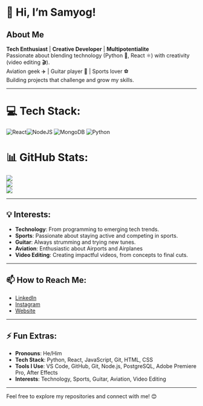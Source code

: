 # 👋 Hi, I’m **Samyog**!

## About Me
**Tech Enthusiast** | **Creative Developer** | **Multipotentialite**  
Passionate about blending technology (Python 🐍, React ⚛️) with creativity (video editing 🎬).  
Aviation geek ✈️ | Guitar player 🎸 | Sports lover ⚽  
Building projects that challenge and grow my skills.

---

# 💻 Tech Stack:
![React](https://img.shields.io/badge/react-%2320232a.svg?style=for-the-badge&logo=react&logoColor=%2361DAFB)![NodeJS](https://img.shields.io/badge/node.js-6DA55F?style=for-the-badge&logo=node.js&logoColor=white) ![MongoDB](https://img.shields.io/badge/MongoDB-%234ea94b.svg?style=for-the-badge&logo=mongodb&logoColor=white) ![Python](https://img.shields.io/badge/python-3670A0?style=for-the-badge&logo=python&logoColor=ffdd54) 
# 📊 GitHub Stats:
![](https://github-readme-stats.vercel.app/api?username=Samy3ND&theme=dark&hide_border=false&include_all_commits=false&count_private=false)<br/>
![](https://nirzak-streak-stats.vercel.app/?user=Samy3ND&theme=dark&hide_border=false)<br/>
![](https://github-readme-stats.vercel.app/api/top-langs/?username=Samy3ND&theme=dark&hide_border=false&include_all_commits=false&count_private=false&layout=compact)

---

## 💡 Interests:
- **Technology**: From programming to emerging tech trends.
- **Sports**: Passionate about staying active and competing in sports.
- **Guitar**: Always strumming and trying new tunes.
- **Aviation**: Enthusiastic about Airports and Airplanes
- **Video Editing**: Creating impactful videos, from concepts to final cuts.

---


## 📫 How to Reach Me:
- [LinkedIn](https://www.linkedin.com/in/samyog-kc/)  
- [Instagram](https://www.instagram.com/samyog.kc)
- [Website](https://kcsamyog.com.np/)


---

## ⚡ Fun Extras:
- **Pronouns**: He/Him  
- **Tech Stack**: Python, React, JavaScript, Git, HTML, CSS
- **Tools I Use**: VS Code, GitHub, Git, Node.js, PostgreSQL, Adobe Premiere Pro, After Effects
- **Interests**: Technology, Sports, Guitar, Aviation, Video Editing

---

Feel free to explore my repositories and connect with me! 😊
